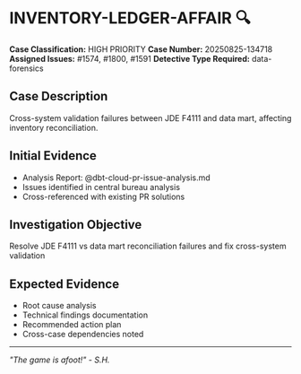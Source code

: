 # INVENTORY-LEDGER-AFFAIR 🔍

**Case Classification:** HIGH PRIORITY
**Case Number:** 20250825-134718
**Assigned Issues:** #1574, #1800, #1591
**Detective Type Required:** data-forensics

## Case Description
Cross-system validation failures between JDE F4111 and data mart, affecting inventory reconciliation.

## Initial Evidence
- Analysis Report: @dbt-cloud-pr-issue-analysis.md
- Issues identified in central bureau analysis
- Cross-referenced with existing PR solutions

## Investigation Objective
Resolve JDE F4111 vs data mart reconciliation failures and fix cross-system validation

## Expected Evidence
- Root cause analysis
- Technical findings documentation
- Recommended action plan
- Cross-case dependencies noted

---
*"The game is afoot!" - S.H.*
